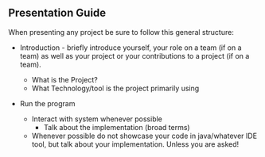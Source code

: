 ## Presentation Guide

When presenting any project be sure to follow this general structure:

* Introduction - briefly introduce yourself, your role on a team (if on a team) as well as your project or your contributions to a project (if on a team).
  * What is the Project?
  * What Technology/tool is the project primarily using

* Run the program
  * Interact with system whenever possible
    * Talk about the implementation (broad terms)
  * Whenever possible do not showcase your code in java/whatever IDE tool, but talk about your implementation. Unless you are asked!